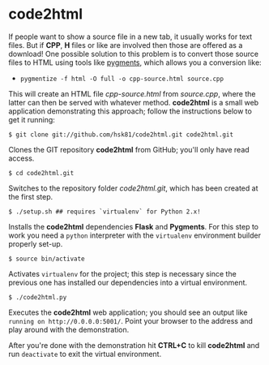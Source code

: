 code2html
=========

If people want to show a source file in a new tab, it usually works for text files. But if **CPP**, **H** files or like are involved then those are offered as a download! One possible solution to this problem is to convert those source files to HTML using tools like [pygments](http://pygments.org/faq/), which allows you a conversion like:

* `pygmentize -f html -O full -o cpp-source.html source.cpp`

This will create an HTML file *cpp-source.html* from *source.cpp*, where the latter can then be served with whatever method. **code2html** is a small web application demonstrating this approach; follow the instructions below to get it running:

    $ git clone git://github.com/hsk81/code2html.git code2html.git

Clones the GIT repository **code2html** from GitHub; you'll only have read access.

    $ cd code2html.git

Switches to the repository folder *code2html.git*, which has been created at the first step.

    $ ./setup.sh ## requires `virtualenv` for Python 2.x!

Installs the **code2html** dependencies **Flask** and **Pygments**. For this step to work you need a `python` interpreter with the `virtualenv` environment builder properly set-up.

    $ source bin/activate

Activates `virtualenv` for the project; this step is necessary since the previous one has installed our dependencies into a virtual environment.

    $ ./code2html.py

Executes the **code2html** web application; you should see an output like `running on http://0.0.0.0:5001/`. Point your browser to the address and play around with the demonstration.

After you're done with the demonstration hit **CTRL+C** to kill **code2html** and run `deactivate` to exit the virtual environment.

